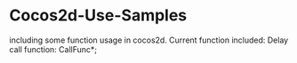 # Cocos2d-Use-Samples

including some function usage in cocos2d.
Current function included:
Delay call function: CallFunc*;
